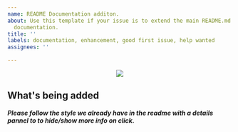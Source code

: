 ```yaml
---
name: README Documentation additon.
about: Use this template if your issue is to extend the main README.md with further
  documentation.
title: ''
labels: documentation, enhancement, good first issue, help wanted
assignees: ''

---
```


<p align="center"> <img src="https://img.shields.io/static/v1?label=Issue&message=Extending%20The%20Readme%20Info&color=rgb(255,69,0)&style=for-the-badge&logo=open-badges" /> </p>

## What's being added


***Please follow the style we already have in the readme with a details pannel to to hide/show more info on click.***
